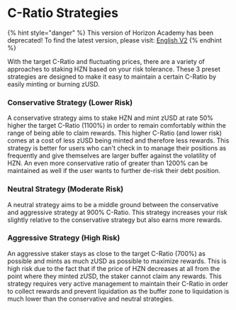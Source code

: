 # C-Ratio Strategies

{% hint style="danger" %}
This version of Horizon Academy has been deprecated! To find the latest version, please visit: [English V2](https://academy.horizonprotocol.com/)
{% endhint %}

With the target C-Ratio and fluctuating prices, there are a variety of approaches to staking HZN based on your risk tolerance. These 3 preset strategies are designed to make it easy to maintain a certain C-Ratio by easily minting or burning zUSD.

### **Conservative Strategy (Lower Risk)**

A conservative strategy aims to stake HZN and mint zUSD at rate 50% higher the target C-Ratio (1100%) in order to remain comfortably within the range of being able to claim rewards. This higher C-Ratio (and lower risk) comes at a cost of less zUSD being minted and therefore less rewards. This strategy is better for users who can't check in to manage their positions as frequently and give themselves are larger buffer against the volatility of HZN. An even more conservative ratio of greater than 1200% can be maintained as well if the user wants to further de-risk their debt position.

### **Neutral Strategy (Moderate Risk)**

A neutral strategy aims to be a middle ground between the conservative and aggressive strategy at 900% C-Ratio. This strategy increases your risk slightly relative to the conservative strategy but also earns more rewards.

### **Aggressive Strategy (High Risk)**

An aggressive staker stays as close to the target C-Ratio (700%) as possible and mints as much zUSD as possible to maximize rewards. This is high risk due to the fact that if the price of HZN decreases at all from the point where they minted zUSD, the staker cannot claim any rewards. This strategy requires very active management to maintain their C-Ratio in order to collect rewards and prevent liquidation as the buffer zone to liquidation is much lower than the conservative and neutral strategies.
